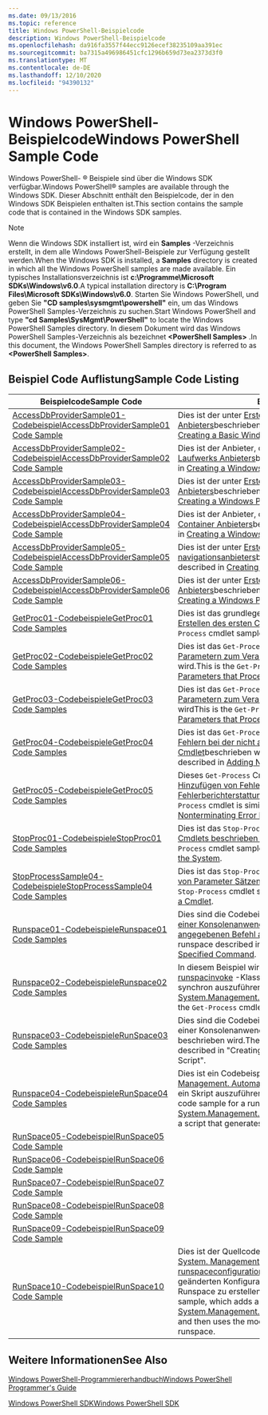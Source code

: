 ```yaml
---
ms.date: 09/13/2016
ms.topic: reference
title: Windows PowerShell-Beispielcode
description: Windows PowerShell-Beispielcode
ms.openlocfilehash: da916fa3557f44ecc9126ecef38235109aa391ec
ms.sourcegitcommit: ba7315a496986451cfc1296b659d73ea2373d3f0
ms.translationtype: MT
ms.contentlocale: de-DE
ms.lasthandoff: 12/10/2020
ms.locfileid: "94390132"
---
```

# <a name="windows-powershell-sample-code"></a><span data-ttu-id="a0af7-103">Windows PowerShell-Beispielcode</span><span class="sxs-lookup"><span data-stu-id="a0af7-103">Windows PowerShell Sample Code</span></span>

<span data-ttu-id="a0af7-104">Windows PowerShell- &reg; Beispiele sind über die Windows SDK verfügbar.</span><span class="sxs-lookup"><span data-stu-id="a0af7-104">Windows PowerShell&reg; samples are available through the Windows SDK.</span></span> <span data-ttu-id="a0af7-105">Dieser Abschnitt enthält den Beispielcode, der in den Windows SDK Beispielen enthalten ist.</span><span class="sxs-lookup"><span data-stu-id="a0af7-105">This section contains the sample code that is contained in the Windows SDK samples.</span></span>

> [!NOTE]
> <span data-ttu-id="a0af7-106">Wenn die Windows SDK installiert ist, wird ein **Samples** -Verzeichnis erstellt, in dem alle Windows PowerShell-Beispiele zur Verfügung gestellt werden.</span><span class="sxs-lookup"><span data-stu-id="a0af7-106">When the Windows SDK is installed, a **Samples** directory is created in which all the Windows PowerShell samples are made available.</span></span> <span data-ttu-id="a0af7-107">Ein typisches Installationsverzeichnis ist **c:\Programme\Microsoft SDKs\Windows\v6.0**.</span><span class="sxs-lookup"><span data-stu-id="a0af7-107">A typical installation directory is **C:\Program Files\Microsoft SDKs\Windows\v6.0**.</span></span> <span data-ttu-id="a0af7-108">Starten Sie Windows PowerShell, und geben Sie **"CD samples\sysmgmt\powershell"** ein, um das Windows PowerShell Samples-Verzeichnis zu suchen.</span><span class="sxs-lookup"><span data-stu-id="a0af7-108">Start Windows PowerShell and type **"cd Samples\SysMgmt\PowerShell"** to locate the Windows PowerShell Samples directory.</span></span> <span data-ttu-id="a0af7-109">In diesem Dokument wird das Windows PowerShell Samples-Verzeichnis als bezeichnet **\<PowerShell Samples>** .</span><span class="sxs-lookup"><span data-stu-id="a0af7-109">In this document, the Windows PowerShell Samples directory is referred to as **\<PowerShell Samples>**.</span></span>

## <a name="sample-code-listing"></a><span data-ttu-id="a0af7-110">Beispiel Code Auflistung</span><span class="sxs-lookup"><span data-stu-id="a0af7-110">Sample Code Listing</span></span>

|                                    <span data-ttu-id="a0af7-111">Beispielcode</span><span class="sxs-lookup"><span data-stu-id="a0af7-111">Sample Code</span></span>                                    |                                                                                                                                           <span data-ttu-id="a0af7-112">Beschreibung</span><span class="sxs-lookup"><span data-stu-id="a0af7-112">Description</span></span>                                                                                                                                           |
| --------------------------------------------------------------------------------- | ----------------------------------------------------------------------------------------------------------------------------------------------------------------------------------------------------------------------------------------------------------------------------------------------- |
| [<span data-ttu-id="a0af7-113">AccessDbProviderSample01-Codebeispiel</span><span class="sxs-lookup"><span data-stu-id="a0af7-113">AccessDbProviderSample01 Code Sample</span></span>](./accessdbprovidersample01-code-sample.md) | <span data-ttu-id="a0af7-114">Dies ist der unter [Erstellen eines einfachen Windows PowerShell-Anbieters](./creating-a-basic-windows-powershell-provider.md)beschriebene Anbieter.</span><span class="sxs-lookup"><span data-stu-id="a0af7-114">This is the provider described in [Creating a Basic Windows PowerShell Provider](./creating-a-basic-windows-powershell-provider.md).</span></span>                                                                                                                                                            |
| [<span data-ttu-id="a0af7-115">AccessDbProviderSample02-Codebeispiel</span><span class="sxs-lookup"><span data-stu-id="a0af7-115">AccessDbProviderSample02 Code Sample</span></span>](./accessdbprovidersample02-code-sample.md) | <span data-ttu-id="a0af7-116">Dies ist der Anbieter, der unter [Erstellen eines Windows PowerShell-Laufwerks Anbieters](./creating-a-windows-powershell-drive-provider.md)beschrieben wird.</span><span class="sxs-lookup"><span data-stu-id="a0af7-116">This is the provider described in [Creating a Windows PowerShell Drive Provider](./creating-a-windows-powershell-drive-provider.md).</span></span>                                                                                                                                                            |
| [<span data-ttu-id="a0af7-117">AccessDbProviderSample03-Codebeispiel</span><span class="sxs-lookup"><span data-stu-id="a0af7-117">AccessDbProviderSample03 Code Sample</span></span>](./accessdbprovidersample03-code-sample.md) | <span data-ttu-id="a0af7-118">Dies ist der unter [Erstellen eines Windows PowerShell-Element Anbieters](./creating-a-windows-powershell-item-provider.md)beschriebene Anbieter.</span><span class="sxs-lookup"><span data-stu-id="a0af7-118">This is the provider described in [Creating a Windows PowerShell Item Provider](./creating-a-windows-powershell-item-provider.md).</span></span>                                                                                                                                                              |
| [<span data-ttu-id="a0af7-119">AccessDbProviderSample04-Codebeispiel</span><span class="sxs-lookup"><span data-stu-id="a0af7-119">AccessDbProviderSample04 Code Sample</span></span>](./accessdbprovidersample04-code-sample.md) | <span data-ttu-id="a0af7-120">Dies ist der Anbieter, der unter [Erstellen eines Windows PowerShell-Container Anbieters](./creating-a-windows-powershell-container-provider.md)beschrieben wird.</span><span class="sxs-lookup"><span data-stu-id="a0af7-120">This is the provider described in [Creating a Windows PowerShell Container Provider](./creating-a-windows-powershell-container-provider.md).</span></span>                                                                                                                                                    |
| [<span data-ttu-id="a0af7-121">AccessDbProviderSample05-Codebeispiel</span><span class="sxs-lookup"><span data-stu-id="a0af7-121">AccessDbProviderSample05 Code Sample</span></span>](./accessdbprovidersample05-code-sample.md) | <span data-ttu-id="a0af7-122">Dies ist der unter [Erstellen eines Windows PowerShell-navigationsanbieters](./creating-a-windows-powershell-navigation-provider.md)beschriebene Anbieter.</span><span class="sxs-lookup"><span data-stu-id="a0af7-122">This is the provider described in [Creating a Windows PowerShell Navigation Provider](./creating-a-windows-powershell-navigation-provider.md).</span></span>                                                                                                                                                  |
| [<span data-ttu-id="a0af7-123">AccessDbProviderSample06-Codebeispiel</span><span class="sxs-lookup"><span data-stu-id="a0af7-123">AccessDbProviderSample06 Code Sample</span></span>](./accessdbprovidersample06-code-sample.md) | <span data-ttu-id="a0af7-124">Dies ist der unter [Erstellen eines Windows PowerShell-Inhalts Anbieters](./creating-a-windows-powershell-content-provider.md)beschriebene Anbieter.</span><span class="sxs-lookup"><span data-stu-id="a0af7-124">This is the provider described in [Creating a Windows PowerShell Content Provider](./creating-a-windows-powershell-content-provider.md).</span></span>                                                                                                                                                        |
| [<span data-ttu-id="a0af7-125">GetProc01-Codebeispiele</span><span class="sxs-lookup"><span data-stu-id="a0af7-125">GetProc01 Code Samples</span></span>](./getproc01-code-samples.md)                             | <span data-ttu-id="a0af7-126">Dies ist das grundlegende `Get-Process` Cmdlet-Beispiel, das unter [Erstellen des ersten Cmdlets](../cmdlet/creating-a-cmdlet-without-parameters.md)beschrieben wird.</span><span class="sxs-lookup"><span data-stu-id="a0af7-126">This is the basic `Get-Process` cmdlet sample described in [Creating Your First Cmdlet](../cmdlet/creating-a-cmdlet-without-parameters.md).</span></span>                                                                                                                                                     |
| [<span data-ttu-id="a0af7-127">GetProc02-Codebeispiele</span><span class="sxs-lookup"><span data-stu-id="a0af7-127">GetProc02 Code Samples</span></span>](./getproc02-code-samples.md)                             | <span data-ttu-id="a0af7-128">Dies ist das `Get-Process` Cmdlet-Beispiel, das unter [Hinzufügen von Parametern zum Verarbeiten Command-Line Eingabe](../cmdlet/adding-parameters-that-process-command-line-input.md)beschrieben wird.</span><span class="sxs-lookup"><span data-stu-id="a0af7-128">This is the `Get-Process` cmdlet sample described in [Adding Parameters that Process Command-Line Input](../cmdlet/adding-parameters-that-process-command-line-input.md).</span></span>                                                                                                                       |
| [<span data-ttu-id="a0af7-129">GetProc03-Codebeispiele</span><span class="sxs-lookup"><span data-stu-id="a0af7-129">GetProc03 Code Samples</span></span>](./getproc03-code-samples.md)                             | <span data-ttu-id="a0af7-130">Dies ist das `Get-Process` Cmdlet-Beispiel, das unter [Hinzufügen von Parametern zum Verarbeiten von Pipeline Eingaben](../cmdlet/adding-parameters-that-process-pipeline-input.md)beschrieben wird</span><span class="sxs-lookup"><span data-stu-id="a0af7-130">This is the `Get-Process` cmdlet sample described in [Adding Parameters that Process Pipeline Input](../cmdlet/adding-parameters-that-process-pipeline-input.md).</span></span>                                                                                                                               |
| [<span data-ttu-id="a0af7-131">GetProc04-Codebeispiele</span><span class="sxs-lookup"><span data-stu-id="a0af7-131">GetProc04 Code Samples</span></span>](./getproc04-code-samples.md)                             | <span data-ttu-id="a0af7-132">Dies ist das `Get-Process` Cmdlet-Beispiel, das unter [Hinzufügen von Fehlern bei der nicht abschließenden Fehlerberichterstattung zum Cmdlet](../cmdlet/adding-non-terminating-error-reporting-to-your-cmdlet.md)beschrieben wird.</span><span class="sxs-lookup"><span data-stu-id="a0af7-132">This is the `Get-Process` cmdlet sample described in [Adding Nonterminating Error Reporting to Your Cmdlet](../cmdlet/adding-non-terminating-error-reporting-to-your-cmdlet.md).</span></span>                                                                                                                |
| [<span data-ttu-id="a0af7-133">GetProc05-Codebeispiele</span><span class="sxs-lookup"><span data-stu-id="a0af7-133">GetProc05 Code Samples</span></span>](./getproc05-code-samples.md)                             | <span data-ttu-id="a0af7-134">Dieses `Get-Process` Cmdlet ähnelt dem Cmdlet, das unter [Hinzufügen von Fehlern bei der nicht abschließenden Fehlerberichterstattung zum Cmdlet](../cmdlet/adding-non-terminating-error-reporting-to-your-cmdlet.md)beschrieben wird.</span><span class="sxs-lookup"><span data-stu-id="a0af7-134">This `Get-Process` cmdlet is similar to the cmdlet described in [Adding Nonterminating Error Reporting to Your Cmdlet](../cmdlet/adding-non-terminating-error-reporting-to-your-cmdlet.md).</span></span>                                                                                                     |
| [<span data-ttu-id="a0af7-135">StopProc01-Codebeispiele</span><span class="sxs-lookup"><span data-stu-id="a0af7-135">StopProc01 Code Samples</span></span>](./stopproc01-code-samples.md)                           | <span data-ttu-id="a0af7-136">Dies ist das `Stop-Process` Cmdlet-Beispiel, das unter [Erstellen eines Cmdlets beschrieben wird, das das System ändert](../cmdlet/creating-a-cmdlet-that-modifies-the-system.md).</span><span class="sxs-lookup"><span data-stu-id="a0af7-136">This is the `Stop-Process` cmdlet sample described in [Creating a Cmdlet That Modifies the System](../cmdlet/creating-a-cmdlet-that-modifies-the-system.md).</span></span>                                                                                                                                    |
| [<span data-ttu-id="a0af7-137">StopProcessSample04-Codebeispiele</span><span class="sxs-lookup"><span data-stu-id="a0af7-137">StopProcessSample04 Code Samples</span></span>](./stopprocesssample04-code-samples.md)         | <span data-ttu-id="a0af7-138">Dies ist das `Stop-Process` Cmdlet-Beispiel, das unter [Hinzufügen von Parameter Sätzen zu einem Cmdlet](../cmdlet/adding-parameter-sets-to-a-cmdlet.md)beschrieben wird.</span><span class="sxs-lookup"><span data-stu-id="a0af7-138">This is the `Stop-Process` cmdlet sample described in [Adding Parameter Sets to a Cmdlet](../cmdlet/adding-parameter-sets-to-a-cmdlet.md).</span></span>                                                                                                                                                      |
| [<span data-ttu-id="a0af7-139">Runspace01-Codebeispiele</span><span class="sxs-lookup"><span data-stu-id="a0af7-139">Runspace01 Code Samples</span></span>](./runspace01-code-samples.md)                           | <span data-ttu-id="a0af7-140">Dies sind die Codebeispiele für den Runspace, der unter [Erstellen einer Konsolenanwendung beschrieben wird, die einen angegebenen Befehl ausführt](/dotnet/csharp/programming-guide/inside-a-program/hello-world-your-first-program).</span><span class="sxs-lookup"><span data-stu-id="a0af7-140">These are the code samples for the runspace described in [Creating a Console Application That Runs a Specified Command](/dotnet/csharp/programming-guide/inside-a-program/hello-world-your-first-program).</span></span>                                                                                      |
| [<span data-ttu-id="a0af7-141">Runspace02-Codebeispiele</span><span class="sxs-lookup"><span data-stu-id="a0af7-141">Runspace02 Code Samples</span></span>](./runspace02-code-samples.md)                           | <span data-ttu-id="a0af7-142">In diesem Beispiel wird die [System. Management. Automation. runspacinvoke](/dotnet/api/System.Management.Automation.RunspaceInvoke) -Klasse verwendet, um das `Get-Process` Cmdlet synchron auszuführen.</span><span class="sxs-lookup"><span data-stu-id="a0af7-142">This sample uses the [System.Management.Automation.Runspaceinvoke](/dotnet/api/System.Management.Automation.RunspaceInvoke) class to execute the `Get-Process` cmdlet synchronously.</span></span>                                                                                                            |
| [<span data-ttu-id="a0af7-143">Runspace03-Codebeispiele</span><span class="sxs-lookup"><span data-stu-id="a0af7-143">RunSpace03 Code Samples</span></span>](./runspace03-code-samples.md)                           | <span data-ttu-id="a0af7-144">Dies sind die Codebeispiele für den Runspace, der unter "Erstellen einer Konsolenanwendung, die ein bestimmtes Skript ausführt" beschrieben wird.</span><span class="sxs-lookup"><span data-stu-id="a0af7-144">These are the code samples for the runspace described in "Creating a Console Application That Runs a Specified Script".</span></span>                                                                                                                                                                         |
| [<span data-ttu-id="a0af7-145">Runspace04-Codebeispiele</span><span class="sxs-lookup"><span data-stu-id="a0af7-145">RunSpace04 Code Samples</span></span>](./runspace04-code-samples.md)                           | <span data-ttu-id="a0af7-146">Dies ist ein Codebeispiel für einen Runspace, der die [System. Management. Automation. runspacinvoke](/dotnet/api/System.Management.Automation.RunspaceInvoke) -Klasse verwendet, um ein Skript auszuführen, das einen Abbruch Fehler generiert.</span><span class="sxs-lookup"><span data-stu-id="a0af7-146">This is a code sample for a runspace that uses the [System.Management.Automation.Runspaceinvoke](/dotnet/api/System.Management.Automation.RunspaceInvoke) class to execute a script that generates a terminating error.</span></span>                                                                         |
| [<span data-ttu-id="a0af7-147">RunSpace05-Codebeispiel</span><span class="sxs-lookup"><span data-stu-id="a0af7-147">RunSpace05 Code Sample</span></span>](./runspace05-code-sample.md)                             |                                                                                                            |
| [<span data-ttu-id="a0af7-148">RunSpace06-Codebeispiel</span><span class="sxs-lookup"><span data-stu-id="a0af7-148">RunSpace06 Code Sample</span></span>](./runspace06-code-sample.md)                             |                                                                                                     |
| [<span data-ttu-id="a0af7-149">RunSpace07-Codebeispiel</span><span class="sxs-lookup"><span data-stu-id="a0af7-149">RunSpace07 Code Sample</span></span>](./runspace07-code-sample.md)                             |                                                                                               |
| [<span data-ttu-id="a0af7-150">RunSpace08-Codebeispiel</span><span class="sxs-lookup"><span data-stu-id="a0af7-150">RunSpace08 Code Sample</span></span>](./runspace08-code-sample.md)                             |                                                                                              |
| [<span data-ttu-id="a0af7-151">RunSpace09-Codebeispiel</span><span class="sxs-lookup"><span data-stu-id="a0af7-151">RunSpace09 Code Sample</span></span>](./runspace09-code-sample.md)                             |                                                                                       |
| [<span data-ttu-id="a0af7-152">RunSpace10-Codebeispiel</span><span class="sxs-lookup"><span data-stu-id="a0af7-152">RunSpace10 Code Sample</span></span>](./runspace10-code-sample.md)                             | <span data-ttu-id="a0af7-153">Dies ist der Quellcode für das Runspace10-Beispiel, mit dem der [System. Management. Automation. Runspaces. runspaceconfiguration](/dotnet/api/System.Management.Automation.Runspaces.RunspaceConfiguration) ein Cmdlet hinzugefügt und dann die geänderten Konfigurationsinformationen verwendet werden, um den Runspace zu erstellen.</span><span class="sxs-lookup"><span data-stu-id="a0af7-153">This is the source code for the Runspace10 sample, which adds a cmdlet to [System.Management.Automation.Runspaces.Runspaceconfiguration](/dotnet/api/System.Management.Automation.Runspaces.RunspaceConfiguration) and then uses the modified configuration information to create the runspace.</span></span> |

## <a name="see-also"></a><span data-ttu-id="a0af7-154">Weitere Informationen</span><span class="sxs-lookup"><span data-stu-id="a0af7-154">See Also</span></span>

[<span data-ttu-id="a0af7-155">Windows PowerShell-Programmiererhandbuch</span><span class="sxs-lookup"><span data-stu-id="a0af7-155">Windows PowerShell Programmer's Guide</span></span>](./windows-powershell-programmer-s-guide.md)

[<span data-ttu-id="a0af7-156">Windows PowerShell SDK</span><span class="sxs-lookup"><span data-stu-id="a0af7-156">Windows PowerShell SDK</span></span>](../windows-powershell-reference.md)
